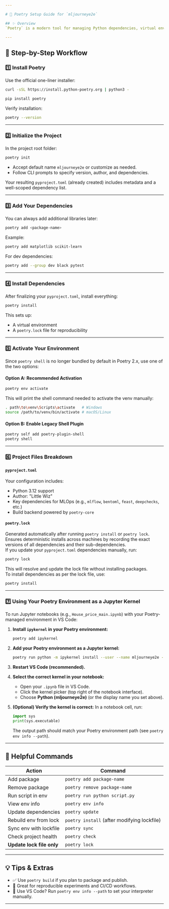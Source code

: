 ```yaml
---

# 📖 Poetry Setup Guide for `mljourneye2e`

## ✨ Overview
`Poetry` is a modern tool for managing Python dependencies, virtual environments, and packaging—all powered through the `pyproject.toml` file. This guide walks you through the process you followed for setting up your MLOps project with Poetry.

---
```


## 🧭 Step-by-Step Workflow

### 1️⃣ Install Poetry
Use the official one-liner installer:

```bash
curl -sSL https://install.python-poetry.org | python3 -
```
```bash
pip install poetry
```

Verify installation:

```bash
poetry --version
```

---

### 2️⃣ Initialize the Project
In the project root folder:

```bash
poetry init
```

- Accept default name `mljourneye2e` or customize as needed.
- Follow CLI prompts to specify version, author, and dependencies.

Your resulting `pyproject.toml` (already created) includes metadata and a well-scoped dependency list.

---

### 3️⃣ Add Your Dependencies
You can always add additional libraries later:

```bash
poetry add <package-name>
```

Example:

```bash
poetry add matplotlib scikit-learn
```

For dev dependencies:

```bash
poetry add --group dev black pytest
```

---

### 4️⃣ Install Dependencies
After finalizing your `pyproject.toml`, install everything:

```bash
poetry install
```

This sets up:
- A virtual environment
- A `poetry.lock` file for reproducibility

---

### 5️⃣ Activate Your Environment

Since `poetry shell` is no longer bundled by default in Poetry 2.x, use one of the two options:

#### Option A: Recommended Activation
```bash
poetry env activate
```

This will print the shell command needed to activate the venv manually:
```bash
. path\to\venv\Scripts\activate   # Windows
source /path/to/venv/bin/activate # macOS/Linux
```

#### Option B: Enable Legacy Shell Plugin
```bash
poetry self add poetry-plugin-shell
poetry shell
```

---

### 6️⃣ Project Files Breakdown

#### `pyproject.toml`
Your configuration includes:
- Python 3.12 support
- Author: "Little Wiz"
- Key dependencies for MLOps (e.g., `mlflow`, `bentoml`, `feast`, `deepchecks`, etc.)
- Build backend powered by `poetry-core`

#### `poetry.lock`
Generated automatically after running `poetry install` or `poetry lock`. Ensures deterministic installs across machines by recording the exact versions of all dependencies and their sub-dependencies.  
If you update your `pyproject.toml` dependencies manually, run:

```bash
poetry lock
```

This will resolve and update the lock file without installing packages.  
To install dependencies as per the lock file, use:

```bash
poetry install
```

---

### 7️⃣ Using Your Poetry Environment as a Jupyter Kernel

To run Jupyter notebooks (e.g., `House_price_main.ipynb`) with your Poetry-managed environment in VS Code:

1. **Install `ipykernel` in your Poetry environment:**

   ```bash
   poetry add ipykernel
   ```

2. **Add your Poetry environment as a Jupyter kernel:**

   ```bash
   poetry run python -m ipykernel install --user --name mljourneye2e --display-name "Python (mljourneye2e)"
   ```

3. **Restart VS Code (recommended).**

4. **Select the correct kernel in your notebook:**
   - Open your `.ipynb` file in VS Code.
   - Click the kernel picker (top right of the notebook interface).
   - Choose **Python (mljourneye2e)** (or the display name you set above).

5. **(Optional) Verify the kernel is correct:**
   In a notebook cell, run:
   ```python
   import sys
   print(sys.executable)
   ```
   The output path should match your Poetry environment path (see `poetry env info --path`).

---

## 🧪 Helpful Commands

| Action                       | Command                                     |
|-----------------------------|---------------------------------------------|
| Add package                 | `poetry add package-name`                  |
| Remove package              | `poetry remove package-name`               |
| Run script in env           | `poetry run python script.py`              |
| View env info               | `poetry env info`                          |
| Update dependencies         | `poetry update`                            |
| Rebuild env from lock       | `poetry install` (after modifying lockfile)|
| Sync env with lockfile      | `poetry sync`                              |
| Check project health        | `poetry check`                             |
| **Update lock file only**   | `poetry lock`                              |

---

## 💡 Tips & Extras

- ✅ Use `poetry build` if you plan to package and publish.
- 🧬 Great for reproducible experiments and CI/CD workflows.
- 📂 Use VS Code? Run `poetry env info --path` to set your interpreter manually.

---

